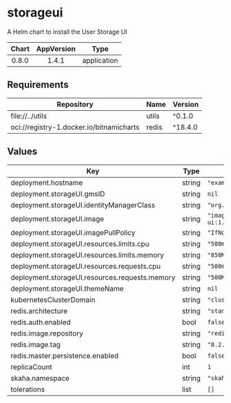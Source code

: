 # storageui

A Helm chart to install the User Storage UI

| Chart | AppVersion | Type |
|:-----:|:----------:|:----:|
|0.8.0<!-- x-release-please-version --> | 1.4.1 | application |

## Requirements

| Repository | Name | Version |
|------------|------|---------|
| file://../utils | utils | ^0.1.0 |
| oci://registry-1.docker.io/bitnamicharts | redis | ^18.4.0 |

## Values

| Key | Type | Default | Description |
|-----|------|---------|-------------|
| deployment.hostname | string | `"example.host.com"` |  |
| deployment.storageUI.gmsID | string | `nil` |  |
| deployment.storageUI.identityManagerClass | string | `"org.opencadc.auth.StandardIdentityManager"` |  |
| deployment.storageUI.image | string | `"images.opencadc.org/client/storage-ui:1.4.1"` |  |
| deployment.storageUI.imagePullPolicy | string | `"IfNotPresent"` |  |
| deployment.storageUI.resources.limits.cpu | string | `"500m"` |  |
| deployment.storageUI.resources.limits.memory | string | `"850Mi"` |  |
| deployment.storageUI.resources.requests.cpu | string | `"500m"` |  |
| deployment.storageUI.resources.requests.memory | string | `"500Mi"` |  |
| deployment.storageUI.themeName | string | `nil` |  |
| kubernetesClusterDomain | string | `"cluster.local"` |  |
| redis.architecture | string | `"standalone"` |  |
| redis.auth.enabled | bool | `false` |  |
| redis.image.repository | string | `"redis"` |  |
| redis.image.tag | string | `"8.2.2-bookworm"` |  |
| redis.master.persistence.enabled | bool | `false` |  |
| replicaCount | int | `1` |  |
| skaha.namespace | string | `"skaha-system"` |  |
| tolerations | list | `[]` |  |
